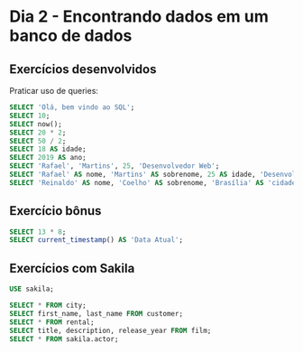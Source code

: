 # Dia 2 - Encontrando dados em um banco de dados

## Exercícios desenvolvidos

Praticar uso de queries:

```sql
SELECT 'Olá, bem vindo ao SQL';
SELECT 10;
SELECT now();
SELECT 20 * 2;
SELECT 50 / 2;
SELECT 18 AS idade;
SELECT 2019 AS ano;
SELECT 'Rafael', 'Martins', 25, 'Desenvolvedor Web';
SELECT 'Rafael' AS nome, 'Martins' AS sobrenome, 25 AS idade, 'Desenvolvedor Web' AS 'Área de atuação';
SELECT 'Reinaldo' AS nome, 'Coelho' AS sobrenome, 'Brasília' AS 'cidade natal', 23 AS idade;
```

## Exercício bônus

```sql
SELECT 13 * 8;
SELECT current_timestamp() AS 'Data Atual';
```

## Exercícios com Sakila

```sql
USE sakila;

SELECT * FROM city;
SELECT first_name, last_name FROM customer;
SELECT * FROM rental;
SELECT title, description, release_year FROM film; 
SELECT * FROM sakila.actor;
```
